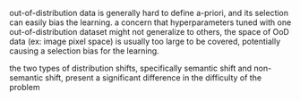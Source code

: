 out-of-distribution data is generally hard to define a-priori, and its selection can easily bias the learning.  a concern that hyperparameters tuned with one out-of-distribution dataset might not generalize to others, the space of OoD data (ex: image pixel space) is usually too large to be covered, potentially causing a selection bias for the learning. 

the two types of distribution shifts, specifically semantic shift and non-semantic shift, present a significant difference in the difficulty of the problem
